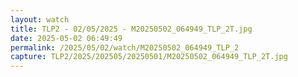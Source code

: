 ```yaml
---
layout: watch
title: TLP2 - 02/05/2025 - M20250502_064949_TLP_2T.jpg
date: 2025-05-02 06:49:49
permalink: /2025/05/02/watch/M20250502_064949_TLP_2
capture: TLP2/2025/202505/20250501/M20250502_064949_TLP_2T.jpg
---
```


